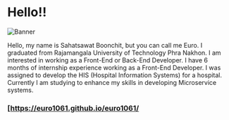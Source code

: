 # Hello!!

![Banner](https://res.cloudinary.com/dkknun8xu/image/upload/v1677669771/GITHUB/Screenshot_2023-03-01_182119_h1j6lm.png)

Hello, my name is Sahatsawat Boonchit, but you can call me Euro. I graduated from Rajamangala University of Technology Phra Nakhon. I am interested in working as a Front-End or Back-End Developer. I have 6 months of internship experience working as a Front-End Developer. I was assigned to develop the HIS (Hospital Information Systems) for a hospital. Currently I am studying to enhance my skills in developing Microservice systems.

### [https://euro1061.github.io/euro1061/
